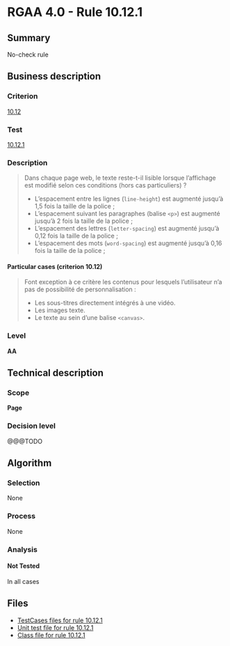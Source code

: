 # RGAA 4.0 - Rule 10.12.1

## Summary

No-check rule

## Business description

### Criterion

[10.12](https://www.numerique.gouv.fr/publications/rgaa-accessibilite/methode/criteres/#crit-10-12)

### Test

[10.12.1](https://www.numerique.gouv.fr/publications/rgaa-accessibilite/methode/criteres/#test-10-12-1)

### Description

> Dans chaque page web, le texte reste-t-il lisible lorsque l’affichage est modifié selon ces conditions (hors cas particuliers) ?
> 
> * L’espacement entre les lignes (`line-height`) est augmenté jusqu’à 1,5 fois la taille de la police ;
> * L’espacement suivant les paragraphes (balise `<p>`) est augmenté jusqu’à 2 fois la taille de la police ;
> * L’espacement des lettres (`letter-spacing`) est augmenté jusqu’à 0,12 fois la taille de la police ;
> * L’espacement des mots (`word-spacing`) est augmenté jusqu’à 0,16 fois la taille de la police ;

#### Particular cases (criterion 10.12)

> Font exception à ce critère les contenus pour lesquels l’utilisateur n’a pas de possibilité de personnalisation :
> 
> * Les sous-titres directement intégrés à une vidéo.
> * Les images texte.
> * Le texte au sein d’une balise `<canvas>`.

### Level

**AA**


## Technical description

### Scope

**Page**

### Decision level

@@@TODO


## Algorithm

### Selection

None

### Process

None

### Analysis

#### Not Tested

In all cases


## Files

- [TestCases files for rule 10.12.1](https://gitlab.com/asqatasun/Asqatasun/-/tree/v5/rules/rules-rgaa4.0/src/test/resources/testcases/rgaa40/Rgaa40Rule101201/)
- [Unit test file for rule 10.12.1](https://gitlab.com/asqatasun/Asqatasun/-/blob/v5/rules/rules-rgaa4.0/src/test/java/org/asqatasun/rules/rgaa40/Rgaa40Rule101201Test.java)
- [Class file for rule 10.12.1](https://gitlab.com/asqatasun/Asqatasun/-/blob/v5/rules/rules-rgaa4.0/src/main/java/org/asqatasun/rules/rgaa40/Rgaa40Rule101201.java)


